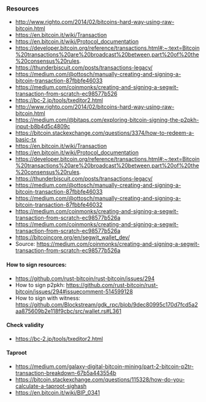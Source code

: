 ### Resources
- http://www.righto.com/2014/02/bitcoins-hard-way-using-raw-bitcoin.html
- https://en.bitcoin.it/wiki/Transaction
- https://en.bitcoin.it/wiki/Protocol_documentation
- https://developer.bitcoin.org/reference/transactions.html#:~:text=Bitcoin%20transactions%20are%20broadcast%20between,part%20of%20the%20consensus%20rules.
- https://thunderbiscuit.com/posts/transactions-legacy/
- https://medium.com/@ottosch/manually-creating-and-signing-a-bitcoin-transaction-87fbbfe46033
- https://medium.com/coinmonks/creating-and-signing-a-segwit-transaction-from-scratch-ec98577b526
- https://bc-2.jp/tools/txeditor2.html
- http://www.righto.com/2014/02/bitcoins-hard-way-using-raw-bitcoin.html
- https://medium.com/@bitaps.com/exploring-bitcoin-signing-the-p2pkh-input-b8b4d5c4809c
- https://bitcoin.stackexchange.com/questions/3374/how-to-redeem-a-basic-tx
- https://en.bitcoin.it/wiki/Transaction
- https://en.bitcoin.it/wiki/Protocol_documentation
- https://developer.bitcoin.org/reference/transactions.html#:~:text=Bitcoin%20transactions%20are%20broadcast%20between,part%20of%20the%20consensus%20rules.
- https://thunderbiscuit.com/posts/transactions-legacy/
- https://medium.com/@ottosch/manually-creating-and-signing-a-bitcoin-transaction-87fbbfe46033
- https://medium.com/@ottosch/manually-creating-and-signing-a-bitcoin-transaction-87fbbfe46032
- https://medium.com/coinmonks/creating-and-signing-a-segwit-transaction-from-scratch-ec98577b526a
- https://medium.com/coinmonks/creating-and-signing-a-segwit-transaction-from-scratch-ec98577b526a
- https://bitcoincore.org/en/segwit_wallet_dev/
- Source: https://medium.com/coinmonks/creating-and-signing-a-segwit-transaction-from-scratch-ec98577b526a

#### How to sign resources:
- https://github.com/rust-bitcoin/rust-bitcoin/issues/294
- How to sign p2pkh: https://github.com/rust-bitcoin/rust-bitcoin/issues/294#issuecomment-514599128
- How to sign with witness: https://github.com/Blockstream/gdk_rpc/blob/9dec80995c170d7fcd5a2aa875609b2e118f9cbc/src/wallet.rs#L361

#### Check validity 
 - https://bc-2.jp/tools/txeditor2.html

#### Taproot
 - https://medium.com/galaxy-digital-bitcoin-mining/part-2-bitcoin-p2tr-transaction-breakdown-67b5a443554b
 - https://bitcoin.stackexchange.com/questions/115328/how-do-you-calculate-a-taproot-sighash
 - https://en.bitcoin.it/wiki/BIP_0341

